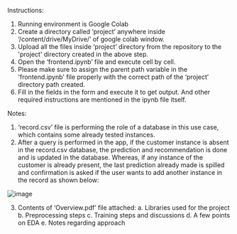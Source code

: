 Instructions:
1. Running environment is Google Colab
2.	Create a directory called ‘project’ anywhere inside ‘/content/drive/MyDrive/’ of google colab window.
3.	Upload all the files inside ‘project’ directory from the repository to the 'project' directory created in the above step.
4.	Open the ‘frontend.ipynb’ file and execute cell by cell.
5.	Please make sure to assign the parent path variable in the 'frontend.ipynb' file properly with the correct path of the ‘project’ directory path created.
6.	Fill in the fields in the form and execute it to get output. And other required instructions are mentioned in the ipynb file itself.

Notes:
1.	‘record.csv’ file is performing the role of a database in this use case, which contains some already tested instances.
2.	After a query is performed in the app, if the customer instance is absent in the record.csv database, the prediction and recommendation is done and is updated in the database. Whereas, if any instance of the customer is already present, the last prediction already made is spilled and confirmation is asked if the user wants to add another instance in the record as shown below:
   
![image](https://github.com/capco-use-cases/hackathon_app/assets/141928608/e00ccee9-1ff9-4509-a8bb-82d0845ed697)

3. Contents of ‘Overview.pdf’ file attached:
    a.	Libraries used for the project
    b.	Preprocessing steps
    c.	Training steps and discussions
    d.	A few points on EDA
    e.	Notes regarding approach
